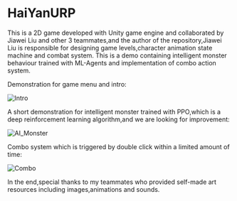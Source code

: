 # HaiYanURP
This is a 2D game developed with Unity game engine and collaborated by Jiawei Liu and other 3 teammates,and the author of the repository,Jiawei Liu is responsible for designing game levels,character animation state machine and combat system. This is a demo containing intelligent monster behaviour trained with ML-Agents and implementation of combo action system.

Demonstration for game menu and intro:

![Intro](https://github.com/Myshrimp/HaiYanURP/tree/main/Intro.gif)

A short demonstration for intelligent monster trained with PPO,which is a deep reinforcement learning algorithm,and we are looking for improvement:

![AI_Monster](https://github.com/Myshrimp/HaiYanURP/tree/main/AI_Monster.gif)

Combo system which is triggered by double click within a limited amount of time:

![Combo](https://github.com/Myshrimp/HaiYanURP/tree/main/Combo.gif)

In the end,special thanks to my teammates who provided self-made art resources including images,animations and sounds.
